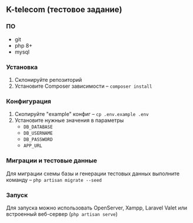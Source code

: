 ## K-telecom (тестовое задание)

### ПО
- git
- php 8+
- mysql

### Установка

1. Склонируйте репозиторий
2. Установите Composer зависимости – `composer install`

### Конфигурация
1. Скопируйте "example" конфиг – `cp .env.example .env`
2. Установите нужные значения в параметры
   - `DB_DATABASE`
   - `DB_USERNAME`
   - `DB_PASSWORD`
   - `APP_URL`

### Миграции и тестовые данные
Для миграции схемы базы и генерации тестовых данных выполните команду – `php artisan migrate --seed`

### Запуск
Для запуска можно использовать OpenServer, Xampp, Laravel Valet или встроенный веб-сервер (`php artisan serve`)

